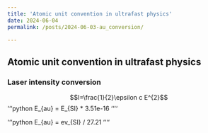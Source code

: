```yaml
---
title: 'Atomic unit convention in ultrafast physics'
date: 2024-06-04
permalink: /posts/2024-06-03-au_conversion/

---
```


## Atomic unit convention in ultrafast physics


### Laser intensity conversion
$$I=\frac{1}{2}\epsilon c E^{2}$$
‘‘‘python
E_{au} = E_{SI} * 3.51e-16 
‘‘‘‘

‘‘‘python
E_{au} = ev_{SI} / 27.21
‘‘‘‘